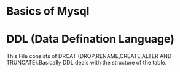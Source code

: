 # Basics of Mysql 
# DDL (Data Defination Language)
This File consists of DRCAT (DROP,RENAME,CREATE,ALTER AND TRUNCATE).Basically DDL deals with the structure of the table.
